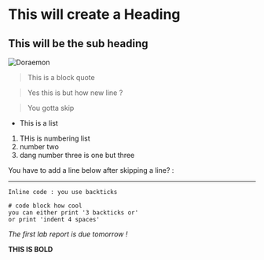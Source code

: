 
# This will create a Heading
## This will be the sub heading
![Doraemon](https://static.tvtropes.org/pmwiki/pub/images/doraemon_asd.png)
> This is a block quote

> Yes this is but how new line ? 

> You gotta skip

* This is a list


1. THis is numbering list
2. number two
1. dang number three is one but three

You have to add a line below after skipping a line? :

------
`Inline code : you use backticks` 

```
# code block how cool
you can either print '3 backticks or'
or print 'indent 4 spaces'
```

*The first lab report is due tomorrow !*

**THIS IS BOLD**
